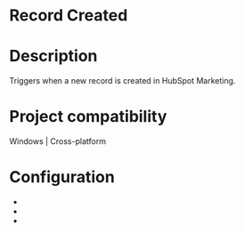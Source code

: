 ﻿# Record Created

# Description

Triggers when a new record is created in HubSpot Marketing.

# Project compatibility

Windows | Cross-platform

# Configuration

* 
* 
*
